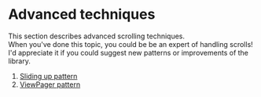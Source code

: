 # Advanced techniques

This section describes advanced scrolling techniques.  
When you've done this topic, you could be be an expert of handling scrolls!  
I'd appreciate it if you could suggest new patterns or improvements of the library.

1. [Sliding up pattern](../../docs/advanced/sliding-up.md)
1. [ViewPager pattern](../../docs/advanced/viewpager.md)
